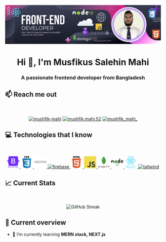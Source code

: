 <a href="https://www.facebook.com/mushfik.mahi.52">
<img src="https://raw.githubusercontent.com/MushfikMahi/MushfikMahi/main/linkdin cover.jpg" />
</a>


<h1 align="center">Hi 👋, I'm Musfikus Salehin Mahi</h1>
<h3 align="center">A passionate frontend developer from Bangladesh</h3>



## 📫 Reach me out
<br/>
<p align="center">
<a href="https://linkedin.com/in/mushfik-mahi" target="blank"><img align="center" src="https://raw.githubusercontent.com/rahuldkjain/github-profile-readme-generator/master/src/images/icons/Social/linked-in-alt.svg" alt="mushfik-mahi" height="30" width="40" /></a>
<a href="https://fb.com/mushfik.mahi.52" target="blank"><img align="center" src="https://raw.githubusercontent.com/rahuldkjain/github-profile-readme-generator/master/src/images/icons/Social/facebook.svg" alt="mushfik.mahi.52" height="30" width="40" /></a>
<a href="https://instagram.com/mushfik_mahi_" target="blank"><img align="center" src="https://raw.githubusercontent.com/rahuldkjain/github-profile-readme-generator/master/src/images/icons/Social/instagram.svg" alt="mushfik_mahi_" height="30" width="40" /></a>
</p>

## 💻 Technologies that I know
<br/>
<p align="center"> <a href="https://getbootstrap.com" target="_blank" rel="noreferrer"> <img src="https://raw.githubusercontent.com/devicons/devicon/master/icons/bootstrap/bootstrap-plain-wordmark.svg" alt="bootstrap" width="40" height="40"/> </a> <a href="https://www.w3schools.com/css/" target="_blank" rel="noreferrer"> <img src="https://raw.githubusercontent.com/devicons/devicon/master/icons/css3/css3-original-wordmark.svg" alt="css3" width="40" height="40"/> </a> <a href="https://expressjs.com" target="_blank" rel="noreferrer"> <img src="https://raw.githubusercontent.com/devicons/devicon/master/icons/express/express-original-wordmark.svg" alt="express" width="40" height="40"/> </a> <a href="https://firebase.google.com/" target="_blank" rel="noreferrer"> <img src="https://www.vectorlogo.zone/logos/firebase/firebase-icon.svg" alt="firebase" width="40" height="40"/> </a> <a href="https://www.w3.org/html/" target="_blank" rel="noreferrer"> <img src="https://raw.githubusercontent.com/devicons/devicon/master/icons/html5/html5-original-wordmark.svg" alt="html5" width="40" height="40"/> </a> <a href="https://developer.mozilla.org/en-US/docs/Web/JavaScript" target="_blank" rel="noreferrer"> <img src="https://raw.githubusercontent.com/devicons/devicon/master/icons/javascript/javascript-original.svg" alt="javascript" width="40" height="40"/> </a> <a href="https://www.mongodb.com/" target="_blank" rel="noreferrer"> <img src="https://raw.githubusercontent.com/devicons/devicon/master/icons/mongodb/mongodb-original-wordmark.svg" alt="mongodb" width="40" height="40"/> </a> <a href="https://nodejs.org" target="_blank" rel="noreferrer"> <img src="https://raw.githubusercontent.com/devicons/devicon/master/icons/nodejs/nodejs-original-wordmark.svg" alt="nodejs" width="40" height="40"/> </a> <a href="https://reactjs.org/" target="_blank" rel="noreferrer"> <img src="https://raw.githubusercontent.com/devicons/devicon/master/icons/react/react-original-wordmark.svg" alt="react" width="40" height="40"/> </a> <a href="https://tailwindcss.com/" target="_blank" rel="noreferrer"> <img src="https://www.vectorlogo.zone/logos/tailwindcss/tailwindcss-icon.svg" alt="tailwind" width="40" height="40"/> </a> </p>

<!-- <p align="center">&nbsp;<img align="center" src="https://github-readme-stats.vercel.app/api?username=mushfikmahi&show_icons=true&locale=en" alt="mushfikmahi" /></p> -->

## 📈 Current Stats
<br/>
<p align="center"><img src="https://streak-stats.demolab.com?user=MushfikMahi&theme=black-ice&hide_border=true&fire=EB8216&stroke=37DEEB&ring=EB8916&currStreakNum=EB8A08&border=EBEBEB&sideNums=26EBDC&currStreakLabel=EB8E1B&sideLabels=26EBDC&dates=EBEBEB&background=300%2C000000%2C000000" alt="GitHub Streak" /></p>


## 👀 Current overview
- 🌱 I’m currently learning **MERN stack, NEXT.js**
